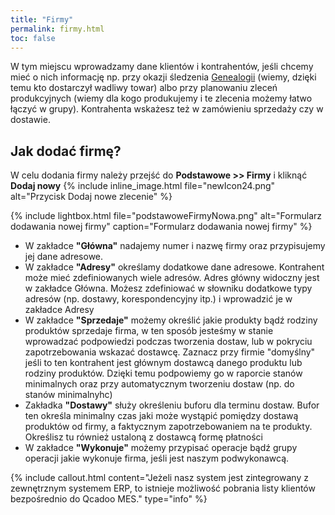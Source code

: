 ```yaml
---
title: "Firmy"
permalink: firmy.html
toc: false
---
```

W tym miejscu wprowadzamy dane klientów i kontrahentów, jeśli chcemy mieć o nich informację np. przy okazji śledzenia [Genealogii](/genealogia) (wiemy, dzięki temu kto dostarczył wadliwy towar) albo przy planowaniu zleceń produkcyjnych (wiemy dla kogo produkujemy i te zlecenia możemy łatwo łączyć w grupy). Kontrahenta wskażesz też w zamówieniu sprzedaży czy w dostawie.  

## Jak dodać firmę?
W celu dodania firmy należy przejść do **Podstawowe >> Firmy**  i kliknąć **Dodaj nowy** {% include inline_image.html file="newIcon24.png" alt="Przycisk Dodaj nowe zlecenie" %} 

{% include lightbox.html file="podstawoweFirmyNowa.png" alt="Formularz dodawania nowej firmy" caption="Formularz dodawania nowej firmy" %}  


- W zakładce **"Główna"** nadajemy numer i nazwę firmy oraz przypisujemy jej dane adresowe.
- W zakładce **"Adresy"** określamy dodatkowe dane adresowe. Kontrahent może mieć zdefiniowanych wiele adresów. Adres główny widoczny jest w zakładce Główna. Możesz zdefiniować w słowniku dodatkowe typy adresów (np. dostawy, korespondencyjny itp.) i wprowadzić je w zakładce Adresy
- W zakładce **"Sprzedaje"** możemy określić jakie produkty bądź rodziny produktów sprzedaje firma, w ten sposób jesteśmy w stanie wprowadzać podpowiedzi podczas tworzenia dostaw, lub w pokryciu zapotrzebowania wskazać dostawcę. Zaznacz przy firmie "domyślny" jeśli to ten kontrahent jest głównym dostawcą danego produktu lub rodziny produktów. Dzięki temu podpowiemy go w raporcie stanów minimalnych oraz przy automatycznym tworzeniu dostaw (np. do stanów minimalnyhc)
- Zakładka **"Dostawy"** służy określeniu buforu dla terminu dostaw. Bufor ten określa minimalny czas jaki może wystąpić pomiędzy dostawą produktów od firmy, a faktycznym zapotrzebowaniem na te produkty. Określisz tu również ustaloną z dostawcą formę płatności
- W zakładce **"Wykonuje"** możemy przypisać operacje bądź grupy operacji jakie wykonuje firma, jeśli jest naszym podwykonawcą.

{% include callout.html content="Jeżeli nasz system jest zintegrowany z zewnętrznym systemem ERP, to istnieje możliwość pobrania listy klientów bezpośrednio do Qcadoo MES." type="info" %} 


